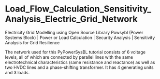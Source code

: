 # Load_Flow_Calculation_Sensitivity_Analysis_Electric_Grid_Network
Electricity Grid Modelling using Open Source Library Powsybl (Power Systems Block) | Power or Load Calculation | Security Analysis | Sensitivity Analysis for Grid Resilience

The network used for this PyPowerSysBL tutorial consists of 6 voltage levels, all of which are connected by 
parallel lines with the same electrotechnical characteristics (same resistance and reactance) as well as two HVDC lines and a phase-shifting transformer. It has 4 generating units and 3 loads.

